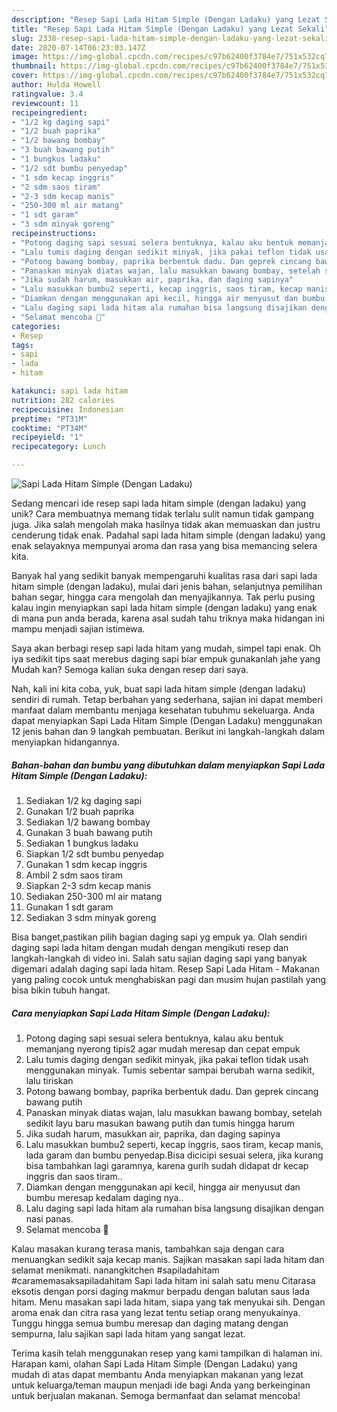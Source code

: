 ```yaml
---
description: "Resep Sapi Lada Hitam Simple (Dengan Ladaku) yang Lezat Sekali"
title: "Resep Sapi Lada Hitam Simple (Dengan Ladaku) yang Lezat Sekali"
slug: 2338-resep-sapi-lada-hitam-simple-dengan-ladaku-yang-lezat-sekali
date: 2020-07-14T06:23:03.147Z
image: https://img-global.cpcdn.com/recipes/c97b62400f3784e7/751x532cq70/sapi-lada-hitam-simple-dengan-ladaku-foto-resep-utama.jpg
thumbnail: https://img-global.cpcdn.com/recipes/c97b62400f3784e7/751x532cq70/sapi-lada-hitam-simple-dengan-ladaku-foto-resep-utama.jpg
cover: https://img-global.cpcdn.com/recipes/c97b62400f3784e7/751x532cq70/sapi-lada-hitam-simple-dengan-ladaku-foto-resep-utama.jpg
author: Hulda Howell
ratingvalue: 3.4
reviewcount: 11
recipeingredient:
- "1/2 kg daging sapi"
- "1/2 buah paprika"
- "1/2 bawang bombay"
- "3 buah bawang putih"
- "1 bungkus ladaku"
- "1/2 sdt bumbu penyedap"
- "1 sdm kecap inggris"
- "2 sdm saos tiram"
- "2-3 sdm kecap manis"
- "250-300 ml air matang"
- "1 sdt garam"
- "3 sdm minyak goreng"
recipeinstructions:
- "Potong daging sapi sesuai selera bentuknya, kalau aku bentuk memanjang nyerong tipis2 agar mudah meresap dan cepat empuk"
- "Lalu tumis daging dengan sedikit minyak, jika pakai teflon tidak usah menggunakan minyak. Tumis sebentar sampai berubah warna sedikit, lalu tiriskan"
- "Potong bawang bombay, paprika berbentuk dadu. Dan geprek cincang bawang putih"
- "Panaskan minyak diatas wajan, lalu masukkan bawang bombay, setelah sedikit layu baru masukan bawang putih dan tumis hingga harum"
- "Jika sudah harum, masukkan air, paprika, dan daging sapinya"
- "Lalu masukkan bumbu2 seperti, kecap inggris, saos tiram, kecap manis, lada garam dan bumbu penyedap.Bisa dicicipi sesuai selera, jika kurang bisa tambahkan lagi garamnya, karena gurih sudah didapat dr kecap inggris dan saos tiram.."
- "Diamkan dengan menggunakan api kecil, hingga air menyusut dan bumbu meresap kedalam daging nya.."
- "Lalu daging sapi lada hitam ala rumahan bisa langsung disajikan dengan nasi panas."
- "Selamat mencoba 🥰"
categories:
- Resep
tags:
- sapi
- lada
- hitam

katakunci: sapi lada hitam 
nutrition: 282 calories
recipecuisine: Indonesian
preptime: "PT31M"
cooktime: "PT34M"
recipeyield: "1"
recipecategory: Lunch

---
```



![Sapi Lada Hitam Simple (Dengan Ladaku)](https://img-global.cpcdn.com/recipes/c97b62400f3784e7/751x532cq70/sapi-lada-hitam-simple-dengan-ladaku-foto-resep-utama.jpg)

Sedang mencari ide resep sapi lada hitam simple (dengan ladaku) yang unik? Cara membuatnya memang tidak terlalu sulit namun tidak gampang juga. Jika salah mengolah maka hasilnya tidak akan memuaskan dan justru cenderung tidak enak. Padahal sapi lada hitam simple (dengan ladaku) yang enak selayaknya mempunyai aroma dan rasa yang bisa memancing selera kita.

Banyak hal yang sedikit banyak mempengaruhi kualitas rasa dari sapi lada hitam simple (dengan ladaku), mulai dari jenis bahan, selanjutnya pemilihan bahan segar, hingga cara mengolah dan menyajikannya. Tak perlu pusing kalau ingin menyiapkan sapi lada hitam simple (dengan ladaku) yang enak di mana pun anda berada, karena asal sudah tahu triknya maka hidangan ini mampu menjadi sajian istimewa.

Saya akan berbagi resep sapi lada hitam yang mudah, simpel tapi enak. Oh iya sedikit tips saat merebus daging sapi biar empuk gunakanlah jahe yang Mudah kan? Semoga kalian suka dengan resep dari saya.


Nah, kali ini kita coba, yuk, buat sapi lada hitam simple (dengan ladaku) sendiri di rumah. Tetap berbahan yang sederhana, sajian ini dapat memberi manfaat dalam membantu menjaga kesehatan tubuhmu sekeluarga. Anda dapat menyiapkan Sapi Lada Hitam Simple (Dengan Ladaku) menggunakan 12 jenis bahan dan 9 langkah pembuatan. Berikut ini langkah-langkah dalam menyiapkan hidangannya.

<!--inarticleads1-->

##### Bahan-bahan dan bumbu yang dibutuhkan dalam menyiapkan Sapi Lada Hitam Simple (Dengan Ladaku):

1. Sediakan 1/2 kg daging sapi
1. Gunakan 1/2 buah paprika
1. Sediakan 1/2 bawang bombay
1. Gunakan 3 buah bawang putih
1. Sediakan 1 bungkus ladaku
1. Siapkan 1/2 sdt bumbu penyedap
1. Gunakan 1 sdm kecap inggris
1. Ambil 2 sdm saos tiram
1. Siapkan 2-3 sdm kecap manis
1. Sediakan 250-300 ml air matang
1. Gunakan 1 sdt garam
1. Sediakan 3 sdm minyak goreng


Bisa banget,pastikan pilih bagian daging sapi yg empuk ya. Olah sendiri daging sapi lada hitam dengan mudah dengan mengikuti resep dan langkah-langkah di video ini. Salah satu sajian daging sapi yang banyak digemari adalah daging sapi lada hitam. Resep Sapi Lada Hitam - Makanan yang paling cocok untuk menghabiskan pagi dan musim hujan pastilah yang bisa bikin tubuh hangat. 

<!--inarticleads2-->

##### Cara menyiapkan Sapi Lada Hitam Simple (Dengan Ladaku):

1. Potong daging sapi sesuai selera bentuknya, kalau aku bentuk memanjang nyerong tipis2 agar mudah meresap dan cepat empuk
1. Lalu tumis daging dengan sedikit minyak, jika pakai teflon tidak usah menggunakan minyak. Tumis sebentar sampai berubah warna sedikit, lalu tiriskan
1. Potong bawang bombay, paprika berbentuk dadu. Dan geprek cincang bawang putih
1. Panaskan minyak diatas wajan, lalu masukkan bawang bombay, setelah sedikit layu baru masukan bawang putih dan tumis hingga harum
1. Jika sudah harum, masukkan air, paprika, dan daging sapinya
1. Lalu masukkan bumbu2 seperti, kecap inggris, saos tiram, kecap manis, lada garam dan bumbu penyedap.Bisa dicicipi sesuai selera, jika kurang bisa tambahkan lagi garamnya, karena gurih sudah didapat dr kecap inggris dan saos tiram..
1. Diamkan dengan menggunakan api kecil, hingga air menyusut dan bumbu meresap kedalam daging nya..
1. Lalu daging sapi lada hitam ala rumahan bisa langsung disajikan dengan nasi panas.
1. Selamat mencoba 🥰


Kalau masakan kurang terasa manis, tambahkan saja dengan cara menuangkan sedikit saja kecap manis. Sajikan masakan sapi lada hitam dan selamat menikmati. nanangkitchen #sapiladahitam #caramemasaksapiladahitam Sapi lada hitam ini salah satu menu Citarasa eksotis dengan porsi daging makmur berpadu dengan balutan saus lada hitam. Menu masakan sapi lada hitam, siapa yang tak menyukai sih. Dengan aroma enak dan citra rasa yang lezat tentu setiap orang menyukainya. Tunggu hingga semua bumbu meresap dan daging matang dengan sempurna, lalu sajikan sapi lada hitam yang sangat lezat. 

Terima kasih telah menggunakan resep yang kami tampilkan di halaman ini. Harapan kami, olahan Sapi Lada Hitam Simple (Dengan Ladaku) yang mudah di atas dapat membantu Anda menyiapkan makanan yang lezat untuk keluarga/teman maupun menjadi ide bagi Anda yang berkeinginan untuk berjualan makanan. Semoga bermanfaat dan selamat mencoba!

